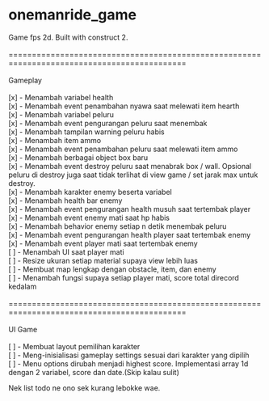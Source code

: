 # onemanride_game
Game fps 2d. Built with construct 2.<br/>
<br/>
============================================================================================<br/>
<br/>
Gameplay<br/>
<br/>
[x] - Menambah variabel health<br/>
[x] - Menambah event penambahan nyawa saat melewati item hearth<br/>
[x] - Menambah variabel peluru<br/>
[x] - Menambah event pengurangan peluru saat menembak<br/>
[x] - Menambah tampilan warning peluru habis<br/>
[x] - Menambah item ammo<br/>
[x] - Menambah event penambahan peluru saat melewati item ammo<br/>
[x] - Menambah berbagai object box baru<br/>
[x] - Menambah event destroy peluru saat menabrak box / wall. Opsional peluru di destroy juga saat tidak terlihat di view game / set jarak max untuk destroy.<br/>
[x] - Menambah karakter enemy beserta variabel<br/>
[x] - Menambah health bar enemy<br/>
[x] - Menambah event pengurangan health musuh saat tertembak player<br/>
[x] - Menambah event enemy mati saat hp habis<br/>
[x] - Menambah behavior enemy setiap n detik menembak peluru<br/>
[x] - Menambah event pengurangan health player saat tertembak enemy<br/>
[x] - Menambah event player mati saat tertembak enemy<br/>
[ ] - Menambah UI saat player mati<br/>
[ ] - Resize ukuran setiap material supaya view lebih luas<br/>
[ ] - Membuat map lengkap dengan obstacle, item, dan enemy<br/>
[ ] - Menambah fungsi supaya setiap player mati, score total direcord kedalam<br/>
<br/>
============================================================================================<br/>
<br/>
UI Game<br/>
<br/>
[ ] - Membuat layout pemilihan karakter<br/>
[ ] - Meng-inisialisasi gameplay settings sesuai dari karakter yang dipilih<br/>
[ ] - Menu options dirubah menjadi highest score. Implementasi array 1d dengan 2 variabel, score dan date.(Skip kalau sulit)<br/>

Nek list todo ne ono sek kurang lebokke wae. 